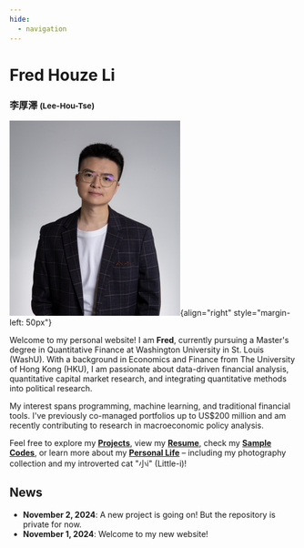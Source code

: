 ```yaml
---
hide:
  - navigation
---
```


# **Fred** Houze Li

### 李厚澤  <span style="font-size: smaller;"> (Lee-Hou-Tse) </span>



![Headshot](assets/headshot_300px.png){align="right" style="margin-left: 50px"}

Welcome to my personal website! I am **Fred**, currently pursuing a Master's degree in Quantitative Finance at Washington University in St. Louis (WashU). With a background in Economics and Finance from The University of Hong Kong (HKU), I am passionate about data-driven financial analysis, quantitative capital market research, and integrating quantitative methods into political research.

My interest spans programming, machine learning, and traditional financial tools. I've previously co-managed portfolios up to US$200 million and am recently contributing to research in macroeconomic policy analysis.

Feel free to explore my [**Projects**](projects.md), view my [**Resume**](cv.md), check my [**Sample Codes**](sample_codes.md), or learn more about my [**Personal Life**](personal.md) – including my photography collection and my introverted cat "小i" (Little-i)!

## **News**
- **November 2, 2024**: A new project is going on! But the repository is private for now.
- **November 1, 2024**: Welcome to my new website!
